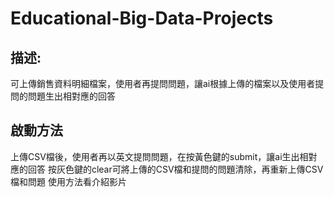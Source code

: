 # Educational-Big-Data-Projects
## 描述:
可上傳銷售資料明細檔案，使用者再提問問題，讓ai根據上傳的檔案以及使用者提問的問題生出相對應的回答


## 啟動方法
上傳CSV檔後，使用者再以英文提問問題，在按黃色鍵的submit，讓ai生出相對應的回答
按灰色鍵的clear可將上傳的CSV檔和提問的問題清除，再重新上傳CSV檔和問題
使用方法看介紹影片
